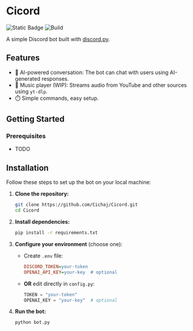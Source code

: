 # Cicord
![Static Badge](https://img.shields.io/badge/noob-coding-blue)
![Build](https://github.com/Cichaj/Cicord/actions/workflows/python-app.yml/badge.svg)


A simple Discord bot built with [discord.py](https://github.com/Rapptz/discord.py).

## Features

- 💬 AI-powered conversation: The bot can chat with users using AI-generated responses.
- 🎵 Music player (WIP): Streams audio from YouTube and other sources using `yt-dlp`. 
- ⏱️ Simple commands, easy setup.

## Getting Started

### Prerequisites

- TODO

## Installation

Follow these steps to set up the bot on your local machine:

1. **Clone the repository:**
   ```sh
   git clone https://github.com/Cichaj/Cicord.git
   cd Cicord
   ```

2. **Install dependencies:**
   ```sh
   pip install -r requirements.txt
   ```

3. **Configure your environment** (choose one):
   - Create `.env` file:
     ```ini
     DISCORD_TOKEN=your-token
     OPENAI_API_KEY=your-key  # optional
     ```
   - **OR** edit directly in `config.py`:
     ```python
     TOKEN = "your-token"
     OPENAI_KEY = "your-key"  # optional
     ```

4. **Run the bot:**
   ```sh
   python bot.py
   ```